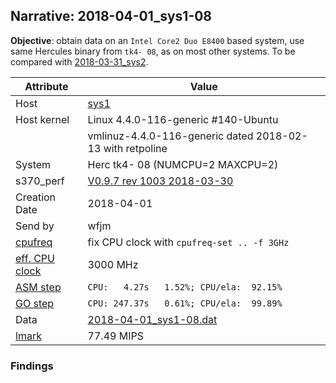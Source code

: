 ## Narrative: 2018-04-01_sys1-08

**Objective**: obtain data on an `Intel Core2 Duo E8400` based system, use
same Hercules binary from `tk4- 08`, as on most other systems.
To be compared with [2018-03-31_sys2](2018-03-31_sys2.md).

| Attribute | Value |
| --------- | ----- |
| Host   | [sys1](hostinfo_sys1.md) |
| Host kernel | Linux 4.4.0-116-generic #140-Ubuntu |
|             | vmlinuz-4.4.0-116-generic dated 2018-02-13 with retpoline |
| System | Herc tk4- 08 (NUMCPU=2 MAXCPU=2) |
| s370_perf | [V0.9.7  rev  1003  2018-03-30](https://github.com/wfjm/s370-perf/blob/2685ff0/codes/s370_perf.asm) |
| Creation Date | 2018-04-01 |
| Send by | wfjm |
| [cpufreq](README_narr.md#user-content-cpufreq) | fix CPU clock with `cpufreq-set .. -f 3GHz` |
| [eff. CPU clock](README_narr.md#user-content-effclk) | 3000 MHz |
| [ASM step](README_narr.md#user-content-asm) | `CPU:   4.27s   1.52%; CPU/ela:  92.15%` |
| [GO step](README_narr.md#user-content-go)   | `CPU: 247.37s   0.61%; CPU/ela:  99.89%` |
| Data | [2018-04-01_sys1-08.dat](../data/2018-04-01_sys1-08.dat) |
| [lmark](README_narr.md#user-content-lmark) | 77.49 MIPS |

### Findings <a name="find"></a>

